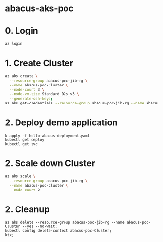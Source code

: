 # abacus-aks-poc
# 0. Login
```sh
az login
```
# 1. Create Cluster
```sh
az aks create \
  --resource-group abacus-poc-jib-rg \
  --name abacus-poc-Cluster \
  --node-count 3 \
  --node-vm-size Standard_D2s_v3 \
  --generate-ssh-keys;
az aks get-credentials --resource-group abacus-poc-jib-rg --name abacus-poc-Cluster
```
# 2. Deploy demo application
```
k apply -f hello-abacus-deployment.yaml
kubectl get deploy
kubectl get svc
```
# 2. Scale down Cluster
```sh
az aks scale \
  --resource-group abacus-poc-jib-rg \
  --name abacus-poc-Cluster \
  --node-count 2
```
# 2. Cleanup
```
az aks delete --resource-group abacus-poc-jib-rg --name abacus-poc-Cluster --yes --no-wait;
kubectl config delete-context abacus-poc-Cluster;
ktx;
```